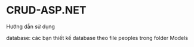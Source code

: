 # CRUD-ASP.NET

Hướng dẫn sử dụng

database: các bạn thiết kế database theo file peoples trong folder Models
